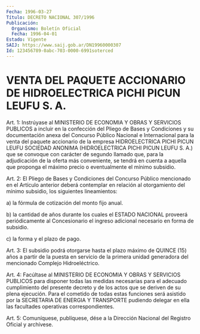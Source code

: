 ```yaml
---
Fecha: 1996-03-27
Título: DECRETO NACIONAL 307/1996
Publicación:
  Organismo: Boletín Oficial
  Fecha: 1996-04-01
Estado: Vigente
SAIJ: https://www.saij.gob.ar/DN19960000307
Id: 123456789-0abc-703-0000-6991soterced
---
```

# VENTA DEL PAQUETE ACCIONARIO DE HIDROELECTRICA PICHI PICUN LEUFU S. A.

<a id="1"></a>
Art. 1:  Instrúyase  al  MINISTERIO DE ECONOMIA  Y  OBRAS  Y SERVICIOS PUBLICOS a incluir en la confección del Pliego de Bases y Condiciones y su documentación anexa  del Concurso Público Nacional e Internacional para la venta del paquete  accionario de la empresa HIDROELECTRICA  PICHI PICUN LEUFU SOCIEDAD ANONIMA  (HIDROELECTRICA PICHI PICUN LEUFU  S.  A.)  que se convoque con carácter de segundo llamado que, para la adjudicación  de la oferta más conveniente, se tendrá  en  cuenta  a  aquella  que proponga  el  máximo  precio  o eventualmente el mínimo subsidio.

<a id="2"></a>
Art.  2: El Pliego de Bases y Condiciones  del  Concurso  Público mencionado en el Artículo anterior deberá contemplar en relación al otorgamiento  del  mínimo  subsidio,  los  siguientes lineamientos:

a) la fórmula de cotización del monto fijo anual.

b)  la  cantidad  de  años  durante los cuales el  ESTADO  NACIONAL proveerá  periódicamente  al  Concesionario  el  ingreso  adicional necesario en forma de subsidio.

c) la forma y el plazo de pago.

<a id="3"></a>
Art.  3: El subsidio podrá otorgarse  hasta  el  plazo  máximo  de QUINCE  (15)  años  a partir de la puesta en servicio de la primera unidad  generadora  del  mencionado  Complejo    Hidroeléctrico.

<a id="4"></a>
Art. 4: Facúltase al  MINISTERIO  DE  ECONOMIA Y OBRAS Y SERVICIOS PUBLICOS  para  disponer  todas  las  medidas  necesarias  para  el adecuado cumplimiento del presente decreto  y  de  los actos que se deriven  de  su  plena  ejecución. Para el cometido de todas  estas funciones será asistido por  la  SECRETARIA DE ENERGIA Y TRANSPORTE pudiendo delegar en ella las facultades operativas correspondientes.

<a id="5"></a>
Art. 5: Comuníquese, publíquese, dése a la Dirección  Nacional del Registro Oficial y archívese.